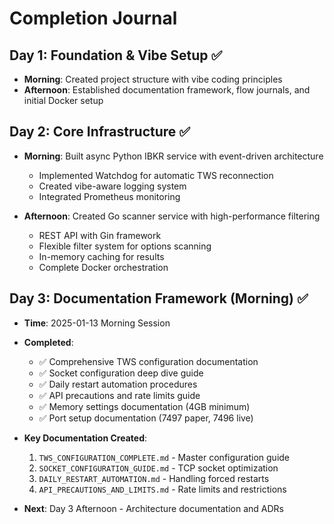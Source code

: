 # Completion Journal

## Day 1: Foundation & Vibe Setup ✅
- **Morning**: Created project structure with vibe coding principles
- **Afternoon**: Established documentation framework, flow journals, and initial Docker setup

## Day 2: Core Infrastructure ✅
- **Morning**: Built async Python IBKR service with event-driven architecture
  - Implemented Watchdog for automatic TWS reconnection
  - Created vibe-aware logging system
  - Integrated Prometheus monitoring
  
- **Afternoon**: Created Go scanner service with high-performance filtering
  - REST API with Gin framework
  - Flexible filter system for options scanning
  - In-memory caching for results
  - Complete Docker orchestration

## Day 3: Documentation Framework (Morning) ✅
- **Time**: 2025-01-13 Morning Session
- **Completed**:
  - ✅ Comprehensive TWS configuration documentation
  - ✅ Socket configuration deep dive guide
  - ✅ Daily restart automation procedures
  - ✅ API precautions and rate limits guide
  - ✅ Memory settings documentation (4GB minimum)
  - ✅ Port setup documentation (7497 paper, 7496 live)
  
- **Key Documentation Created**:
  1. `TWS_CONFIGURATION_COMPLETE.md` - Master configuration guide
  2. `SOCKET_CONFIGURATION_GUIDE.md` - TCP socket optimization
  3. `DAILY_RESTART_AUTOMATION.md` - Handling forced restarts
  4. `API_PRECAUTIONS_AND_LIMITS.md` - Rate limits and restrictions

- **Next**: Day 3 Afternoon - Architecture documentation and ADRs